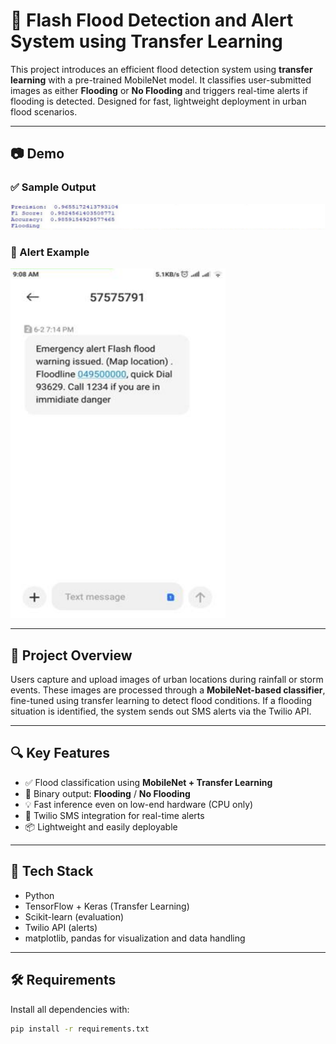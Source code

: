 # 🌊 Flash Flood Detection and Alert System using Transfer Learning

This project introduces an efficient flood detection system using **transfer learning** with a pre-trained MobileNet model. It classifies user-submitted images as either **Flooding** or **No Flooding** and triggers real-time alerts if flooding is detected. Designed for fast, lightweight deployment in urban flood scenarios.

---

## 📷 Demo

### ✅ Sample Output
![Sample Prediction](images/output_prediction.png)

### 📲 Alert Example
![Flood Alert SMS](images/alert_message.png)

---

## 🚀 Project Overview

Users capture and upload images of urban locations during rainfall or storm events. These images are processed through a **MobileNet-based classifier**, fine-tuned using transfer learning to detect flood conditions. If a flooding situation is identified, the system sends out SMS alerts via the Twilio API.

---

## 🔍 Key Features

- ✅ Flood classification using **MobileNet + Transfer Learning**
- 🧠 Binary output: **Flooding** / **No Flooding**
- 💡 Fast inference even on low-end hardware (CPU only)
- 📲 Twilio SMS integration for real-time alerts
- 📦 Lightweight and easily deployable

---

## 🧠 Tech Stack

- Python
- TensorFlow + Keras (Transfer Learning)
- Scikit-learn (evaluation)
- Twilio API (alerts)
- matplotlib, pandas for visualization and data handling

---

## 🛠️ Requirements

Install all dependencies with:

```bash
pip install -r requirements.txt
